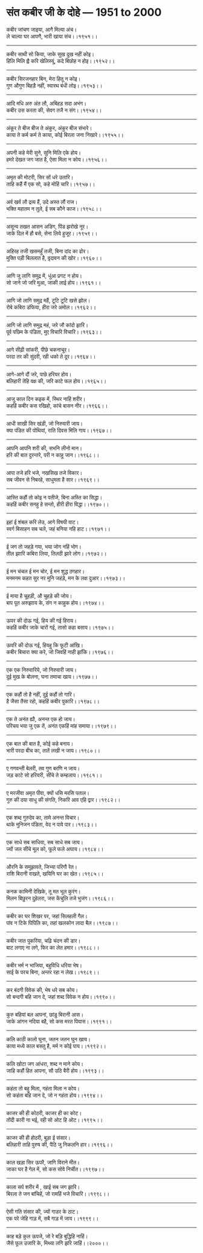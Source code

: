 # संत कबीर जी के दोहे — 1951 to 2000

कबीर जांचण जाइया, आगै मिल्‍या अंच।\
ले चाल्‍या घर आपणै, भारी खाया संच।।१९५१।।

---

कबीर साथी सो किया, जाके सुख दुख नहीं कोइ।\
हिलि मिलि ह्वै करि खेलिस्‍यूं, कदे बिछोह न होइ।।१९५२।।

---

कबीर सिरजनहार बिन, मेरा हितू न कोइ।\
गुण औगुण बिहड़ै नहीं, स्‍वारथ बंधी लोइ।।१९५३।।

---

आदि मधि अरु अंत लौ, अबिहड़ सदा अभंग।\
कबीर उस करता की, सेवग तजै न संग।।१९५४।।

---

अंकूर ते बीज बीज ते अंकुर, अंकुर बीज संभारे।\
काया ते कर्म कर्म ते काया, कोई बिरला जना निखारे।।१९५५।।

---

अपनी कहे मेरी सुने, सुनि मिल‍ि एके होय।\
हमरे देखत जग जात है, ऐसा मिला न कोय।।१९५६।।

---

अमृत की मोटरी, सिर सों धरे उतारि।\
ताहि कहैं मैं एक सो, कहे मोहिं चारि।।१९५७।।

---

अर्व खर्व लौ द्रव्‍य हैं, उदे अस्‍त लौं राज।\
भक्ति महातम न तुले, ई सब कौने काज।।१९५८।।

---

असून्‍य तखत आसन अडिग, पिंड झरोखे नूर।\
जाके दिल में हौ बसे, सेना लिये हुजूर।।१९५९।।

---

अहिरह तजी खसमहुँ तजी, बिना दांद का ढोर।\
मुक्ति पड़ी बिललात है, वृ़दावन की खोर।।१९६०।।

---

आगि जु लागि समुद्र में, धुंआ प्रगट न होय।\
सो जाने जो जरि मुआ, जाकी लाई होय।।१९६१।।

---

आगि जो लागि समुद्र महैं, टूटि टूटि खसे झोल।\
रोबे कबिरा डंफिया, हीरा जरे अमोल।।१९६२।।

---

आगि जो लागि समुद्र महं, जरे जौ कांदो झारि।\
पूर्व पछिम के पंडिता, मुए विचारि विचारि।।१९६३।।

---

आगे सीढ़ी सांकरी, पीछे चकनाचूर।\
परदा तर की सुंदरी, रही धको ते दूर।।१९६४।।

---

आगे-आगे दौं जरे, पाछे हरियर होय।\
बलिहारी तेहि वक्ष की, जरि काटे फल होय।।१९६५।।

---

आजु काल दिन कइक में, स्थिर नाहिं शरीर।\
कहहिं कबीर कस रखिहो, कांचे बासन नीर।।१९६६।।

---

आधी साखी सिर खंड़ी, जो निरुवारी जाय।\
क्‍या पंडित की पोथियां, राति दिवस मिलि गाय।।१९६७।।

---

आपनि आपनि शरी की, सभनि लीनो मान।\
हरि की बात दुरन्‍तरे, परी न काहू जान।।१९६८।।

---

आपा तजे हरि भजे, नखसिख तजे विकार।\
सब जीवन से निबरहे, साधुमता है सार।।१९६९।।

---

आस्ति कहौं तो कोइ न पतीजे, बिना अस्ति का सिद्धा।\
कहहिं कबीर सनहु हे सन्‍तो, हीरी हीरा विद्धा।।१९७०।।

---

इहां ई शंबल करि लेउ, आगे विषयी वाट।\
स्‍वर्ग बिसाहन सब चले, जहं बनिया नहि हाट।।१९७१।।

---

ई जग तो जहड़े गया, भया जोग नहिं भोग।\
तील झाारि कबिरा लिया, तिलठी झारे लोग।।१९७२।।

---

ई मन चंचल ई मन चोर, ई मन शुद्ध ठगहार।\
मनमनम कहत सुर नर मुनि जहंड़े, मन के लक्ष दुआर।।१९७३।।

---

ई माया है चूहड़ी, औ चुहड़े की जोय।\
बाप पूत अरुझााय के, संग न काहुक होय।।१९७४।।

---

ऊपर की दोऊ गई, हिय की गई हिराय।\
कहहिं कबीर जाके चारों गई, तासो कहा बसाय।।१९७५।।

---

ऊपरि की दोऊ गई, हियहु कि फूटी आंखि।\
कबीर बिचारा क्‍या करे, जो जिवहिं नाही झांंकि‍।।१९७६।।

---

एक एक निरुवारिये, जो निरुवारी जाय।\
दुई मुख के बोलना, घना तमाचा खाय।।१९७७।।

---

एक कहौं तो है नहीं, दुई कहौं तो गारि।\
है जैसा तैसा रहो, कहहिं कबीर पुकारि।।१९७८।।

---

एक ते अनंत ह्यौ, अनन्‍त एक हो जाय।\
परिचय भया जु एक तें, अनंत एकहिं मांह समाया।।१९७९।।

---

एक बात की बात है, कोई कहे बनाय।\
भारी परदा बीच का, तातें लखी न जाय।।१९८०।।

---

ए गणवन्‍ती बेलरी, तव गुण बरणि न जाय।\
जड़ काटे सो हरियरी, सींचे ते कम्‍हलाय।।१९८१।।

---

ए मरजीवा अमृत पीवा, क्‍यों धसि मरसि पताल।\
गुरु की दया साधु की संगति, निकरि आव एहि द्वार।।१९८२।।

---

एक शब्‍द गुरुदेव का, तामे अनन्‍त विचार।\
थाके मुनिजन पंडिता, वेद न पावे पार।।१९८३।।

---

एक साधे सब साधिया, सब साधे सब जाय।\
ज्‍यों जल सींचे मूल को, फूले फले अघाय।।१९८४।।

---

औरनि के समुझावते, जिभ्‍या परिगौ रेत।\
राशि बिरानी राखते, खयिनि घर का खेत।।१९८५।।

---

कनक कामिनी देखिके, तू मत भूल कुरंग।\
मिलन बिछुरन दुहेलरा, जस केंचुलि तजे भुजंग।।१९८६।।

---

कबीर का घर शिखर पर, जहां सिलहली गैल।\
पांव न टिके पिपिलि का, तहां खलकोन लादा बैल।।१९८७।।

---

कबीर जात पुकरिया, चढ़‍ि चंदन की डार।\
बाट लगाए ना लगे, फिर का लेत हमार।।१९८८।।

---

कबीर भर्म न भाजिया, बहुविधि धरिया भेष।\
साई के परच बिना, अन्‍तर रहा न लेख।।१९८९।।

---

कर बंदगी विवेक की, भेष धरे सब कोय।\
सो बन्‍दगी बहि जान दे, जहां शब्‍द विवेक न होय।।१९९०।।

---

कुरु बहियां बल आपनां, छांडु बिरानी आस।\
जाके आंगन नदिया बहै, सो कस मरत पियास।।१९९१।।

---

कलि काठी कालो घुना, जतन जतन घुन खाय।\
काया मध्‍ये काल बसतु है, मर्म न कोई पाय।।१९९२।।

---

कलि खोटा जग आंधरा, शब्‍द न माने कोय।\
जाहि कहौं हित आपना, सौ उठि बैरी होय।।१९९३।।

---

कहंता तो बहु मिला, गहंता मिला न कोय।\
सो कहंता बहि जान दे, जो न गहंता होय।।१९९४।।

---

काजर की ही कोठरी, काजर ही का कोट।\
तोंदी कारी ना भई, रही सो ओट हि ओट।।१९९५।।

---

काजर की ही होठरी, बुड़ा ई संसार।\
बलिहारी ताहि पुरुष की, पैठि जु निकलनि हार।।१९९६।।

---

काल खड़ा सिर ऊपरै, जागि विराने मीत।\
जाका घर है गेल में, सो कस सोवे निर्चीत।।१९९७।।

---

काला सर्प शरीर में , खाई सब जग झारि।\
बिरला ते जन बांचिहें, जो रामहिं भजे विचारि।।१९९८।।

---

ऐसी गति संसार की, ज्‍यों गाडर के ठाट।\
एक परे जेहि गाड़ में, सबै गाड़ में जाय।।१९९९।।

---

काह बड़े कुल ऊपजे, जो रे बड़‍ि बुद्धिहि नाहिं।\
जैसे फूल उजारि के, मिथ्‍या लगि झरि जाहिं।।२०००।।
